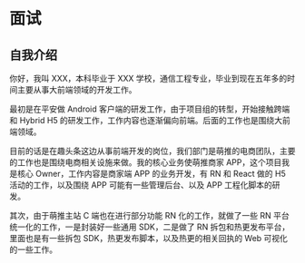 # 面试

## 自我介绍

你好，我叫 XXX，本科毕业于 XXX 学校，通信工程专业，毕业到现在五年多的时间主要从事大前端领域的开发工作。

最初是在平安做 Android 客户端的研发工作，由于项目组的转型，开始接触跨端和 Hybrid H5 的研发工作，工作内容也逐渐偏向前端。后面的工作也是围绕大前端领域。

目前的话是在趣头条这边从事前端开发的岗位，我们部门是萌推的电商团队，主要的工作也是围绕电商相关设施来做。我的核心业务使萌推商家 APP，这个项目我是核心 Owner，工作内容是商家端 APP 的业务开发，有 RN 和 React 做的 H5 活动的工作，以及围绕 APP 可能有一些管理后台、以及 APP 工程化脚本的研发。

其次，由于萌推主站 C 端也在进行部分功能 RN 化的工作，就做了一些 RN 平台统一化的工作，一是封装好一些通用 SDK，二是做了 RN 拆包和热更发布平台，里面也是有一些拆包 SDK，热更发布脚本，以及热更的相关回执的 Web 可视化的一些工作。
